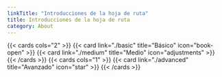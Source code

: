 ```yaml
---
linkTitle: "Introducciones de la hoja de ruta"
title: Introducciones de la hoja de ruta
category: About
---
```

{{< cards cols="2" >}} 
    {{< card link="./basic" title="Básico" icon="book-open" >}} 
    {{< card link="./medium" title="Medio" icon="adjustments" >}} 
{{< /cards >}}
{{< cards cols="1" >}} 
    {{< card link="./advanced" title="Avanzado" icon="star" >}} 
{{< /cards >}}